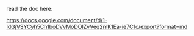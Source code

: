 read the doc here:

https://docs.google.com/document/d/1-IdGjVSYCyh5Ch1boDVvMoDOIZvVeq2mK1Ea-ie7C1c/export?format=md